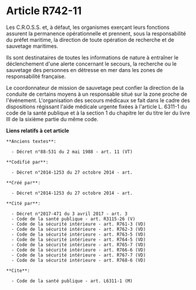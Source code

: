 # Article R742-11

Les C.R.O.S.S. et, à défaut, les organismes exerçant leurs fonctions assurent la permanence opérationnelle et prennent, sous
la responsabilité du préfet maritime, la direction de toute opération de recherche et de sauvetage maritimes.

Ils sont destinataires de toutes les informations de nature à entraîner le déclenchement d'une alerte concernant le secours,
la recherche ou le sauvetage des personnes en détresse en mer dans les zones de responsabilité française.

Le coordonnateur de mission de sauvetage peut confier la direction de la conduite de certains moyens à un responsable situé
sur la zone proche de l'événement. L'organisation des secours médicaux se fait dans le cadre des dispositions régissant
l'aide médicale urgente fixées à l'article L. 6311-1 du code de la santé publique et à la section 1 du chapitre Ier du titre
Ier du livre III de la sixième partie du même code.

**Liens relatifs à cet article**

	**Anciens textes**:

	  - Décret n°88-531 du 2 mai 1988 - art. 11 (VT)

	**Codifié par**:

	  - Décret n°2014-1253 du 27 octobre 2014 - art.

	**Créé par**:

	  - Décret n°2014-1253 du 27 octobre 2014 - art.

	**Cité par**:

	  - Décret n°2017-471 du 3 avril 2017 - art. 3
	  - Code de la santé publique - art. R3115-26 (V)
	  - Code de la sécurité intérieure - art. R761-3 (VD)
	  - Code de la sécurité intérieure - art. R762-3 (VD)
	  - Code de la sécurité intérieure - art. R763-5 (VD)
	  - Code de la sécurité intérieure - art. R764-5 (VD)
	  - Code de la sécurité intérieure - art. R765-7 (VD)
	  - Code de la sécurité intérieure - art. R766-6 (VD)
	  - Code de la sécurité intérieure - art. R767-7 (VD)
	  - Code de la sécurité intérieure - art. R768-6 (VD)

	**Cite**:

	  - Code de la santé publique - art. L6311-1 (M)
